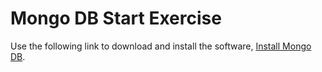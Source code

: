 # Mongo DB Start Exercise

Use the following link to download and install the software, [Install Mongo DB](https://www.mongodb.com/try/download/community).
